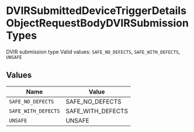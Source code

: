 # DVIRSubmittedDeviceTriggerDetailsObjectRequestBodyDVIRSubmissionTypes

DVIR submission type  Valid values: `SAFE_NO_DEFECTS`, `SAFE_WITH_DEFECTS`, `UNSAFE`


## Values

| Name                | Value               |
| ------------------- | ------------------- |
| `SAFE_NO_DEFECTS`   | SAFE_NO_DEFECTS     |
| `SAFE_WITH_DEFECTS` | SAFE_WITH_DEFECTS   |
| `UNSAFE`            | UNSAFE              |